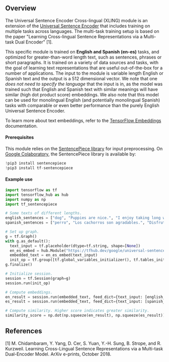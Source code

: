 ## Overview

The Universal Sentence Encoder Cross-lingual (XLING) module is an extension of
the
[Universal Sentence Encoder](https://tfhub.dev/google/universal-sentence-encoder/2)
that includes training on multiple tasks across languages. The multi-task
training setup is based on the paper "Learning Cross-lingual Sentence
Representations via a Multi-task Dual Encoder" [1].

This specific module is trained on **English and Spanish (en-es)** tasks, and
optimized for greater-than-word length text, such as sentences, phrases or short
paragraphs. It is trained on a variety of data sources and tasks, with the goal
of learning text representations that are useful out-of-the-box for a number of
applications. The input to the module is variable length English or Spanish text
and the output is a 512 dimensional vector. We note that one _does not need to
specify the language_ that the input is in, as the model was trained such that
English and Spanish text with similar meanings will have similar (high dot
product score) embeddings. We also note that this model can be used for
monolingual English (and potentially monolingual Spanish) tasks with comparable
or even better performance than the purely English Universal Sentence Encoder.

To learn more about text embeddings, refer to the
[TensorFlow Embeddings](https://www.tensorflow.org/guide/embedding)
documentation.

#### Prerequisites

This module relies on the
[SentencePiece library](https://github.com/google/sentencepiece) for input
preprocessing. On [Google Colaboratory](https://colab.research.google.com/), the
SentencePiece library is available by:

```python
!pip3 install sentencepiece
!pip3 install tf-sentencepiece
```

#### Example use

```python
import tensorflow as tf
import tensorflow_hub as hub
import numpy as np
import tf_sentencepiece

# Some texts of different lengths.
english_sentences = ["dog", "Puppies are nice.", "I enjoy taking long walks along the beach with my dog."]
spanish_sentences = ["perro", "Los cachorros son agradables.", "Disfruto de dar largos paseos por la playa con mi perro."]

# Set up graph.
g = tf.Graph()
with g.as_default():
  text_input = tf.placeholder(dtype=tf.string, shape=[None])
  en_es_embed = hub.Module("https://tfhub.dev/google/universal-sentence-encoder-xling/en-es/1")
  embedded_text = en_es_embed(text_input)
  init_op = tf.group([tf.global_variables_initializer(), tf.tables_initializer()])
g.finalize()

# Initialize session.
session = tf.Session(graph=g)
session.run(init_op)

# Compute embeddings.
en_result = session.run(embedded_text, feed_dict={text_input: [english_sentences[0]]})
es_result = session.run(embedded_text, feed_dict={text_input: [spanish_sentences[0]]})

# Compute similarity. Higher score indicates greater similarity.
similarity_score = np.dot(np.squeeze(en_result), np.squeeze(es_result))
```

## References

[1] M. Chidambaram, Y. Yang, D. Cer, S. Yuan, Y.-H. Sung, B. Strope, and R.
Kurzweil. Learning Cross-Lingual Sentence Representations via a Multi-task
Dual-Encoder Model. ArXiv e-prints, October 2018.